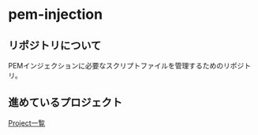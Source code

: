 # pem-injection


## リポジトリについて
PEMインジェクションに必要なスクリプトファイルを管理するためのリポジトリ。

## 進めているプロジェクト
[Project一覧](https://github.com/gw-pem/pem-injection/projects)


